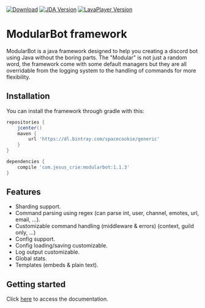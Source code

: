 [![Download](https://api.bintray.com/packages/spacecookie/generic/modularbot/images/download.svg)](https://bintray.com/spacecookies/generic/modularbot/_latestVersion)
[![JDA Version](https://img.shields.io/badge/JDA-3.3.0__261-brightgreen.svg)](https://github.com/DV8FromTheWorld/JDA)
[![LavaPlayer Version](https://img.shields.io/badge/LavaPlayer-1.2.43-brightgreen.svg)](https://github.com/sedmelluq/lavaplayer)

# ModularBot framework
ModularBot is a java framework designed to help you creating a discord bot using Java without the boring parts.
The "Modular" is not just a random word, the framework come with some default managers but they are all overridable from the logging system to the handling of commands for more flexibility.

## Installation
You can install the framework through gradle with this:
```gradle
repositories {
    jcenter()
    maven {
        url 'https://dl.bintray.com/spacecookie/generic'
    }
}

dependencies {
    compile 'com.jesus_crie:modularbot:1.1.3'
}
```

## Features
- Sharding support.
- Command parsing using regex (can parse int, user, channel, emotes, url, email, ...).
- Customizable command handling (middleware & errors) (context, guild only, ...)
- Config support.
- Config loading/saving customizable.
- Log output customizable.
- Global stats.
- Templates (embeds & plain text).

## Getting started
Click [here](https://github.com/JesusCrie/ModularBot/wiki) to access the documentation.